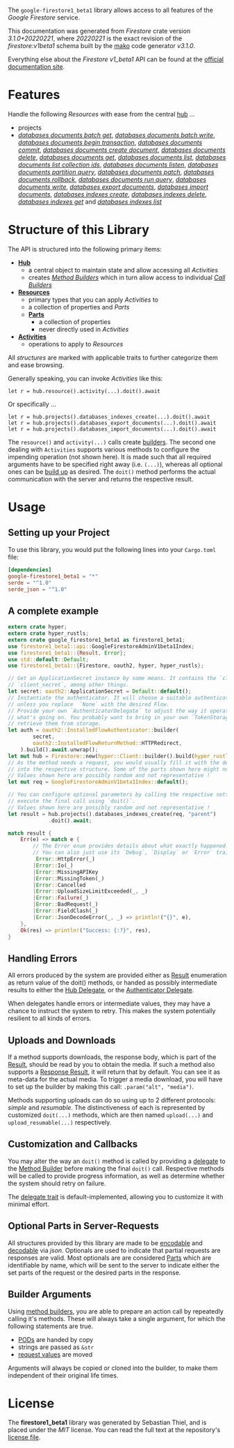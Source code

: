 <!---
DO NOT EDIT !
This file was generated automatically from 'src/mako/api/README.md.mako'
DO NOT EDIT !
-->
The `google-firestore1_beta1` library allows access to all features of the *Google Firestore* service.

This documentation was generated from *Firestore* crate version *3.1.0+20220221*, where *20220221* is the exact revision of the *firestore:v1beta1* schema built by the [mako](http://www.makotemplates.org/) code generator *v3.1.0*.

Everything else about the *Firestore* *v1_beta1* API can be found at the
[official documentation site](https://cloud.google.com/firestore).
# Features

Handle the following *Resources* with ease from the central [hub](https://docs.rs/google-firestore1_beta1/3.1.0+20220221/google_firestore1_beta1/Firestore) ... 

* projects
 * [*databases documents batch get*](https://docs.rs/google-firestore1_beta1/3.1.0+20220221/google_firestore1_beta1/api::ProjectDatabaseDocumentBatchGetCall), [*databases documents batch write*](https://docs.rs/google-firestore1_beta1/3.1.0+20220221/google_firestore1_beta1/api::ProjectDatabaseDocumentBatchWriteCall), [*databases documents begin transaction*](https://docs.rs/google-firestore1_beta1/3.1.0+20220221/google_firestore1_beta1/api::ProjectDatabaseDocumentBeginTransactionCall), [*databases documents commit*](https://docs.rs/google-firestore1_beta1/3.1.0+20220221/google_firestore1_beta1/api::ProjectDatabaseDocumentCommitCall), [*databases documents create document*](https://docs.rs/google-firestore1_beta1/3.1.0+20220221/google_firestore1_beta1/api::ProjectDatabaseDocumentCreateDocumentCall), [*databases documents delete*](https://docs.rs/google-firestore1_beta1/3.1.0+20220221/google_firestore1_beta1/api::ProjectDatabaseDocumentDeleteCall), [*databases documents get*](https://docs.rs/google-firestore1_beta1/3.1.0+20220221/google_firestore1_beta1/api::ProjectDatabaseDocumentGetCall), [*databases documents list*](https://docs.rs/google-firestore1_beta1/3.1.0+20220221/google_firestore1_beta1/api::ProjectDatabaseDocumentListCall), [*databases documents list collection ids*](https://docs.rs/google-firestore1_beta1/3.1.0+20220221/google_firestore1_beta1/api::ProjectDatabaseDocumentListCollectionIdCall), [*databases documents listen*](https://docs.rs/google-firestore1_beta1/3.1.0+20220221/google_firestore1_beta1/api::ProjectDatabaseDocumentListenCall), [*databases documents partition query*](https://docs.rs/google-firestore1_beta1/3.1.0+20220221/google_firestore1_beta1/api::ProjectDatabaseDocumentPartitionQueryCall), [*databases documents patch*](https://docs.rs/google-firestore1_beta1/3.1.0+20220221/google_firestore1_beta1/api::ProjectDatabaseDocumentPatchCall), [*databases documents rollback*](https://docs.rs/google-firestore1_beta1/3.1.0+20220221/google_firestore1_beta1/api::ProjectDatabaseDocumentRollbackCall), [*databases documents run query*](https://docs.rs/google-firestore1_beta1/3.1.0+20220221/google_firestore1_beta1/api::ProjectDatabaseDocumentRunQueryCall), [*databases documents write*](https://docs.rs/google-firestore1_beta1/3.1.0+20220221/google_firestore1_beta1/api::ProjectDatabaseDocumentWriteCall), [*databases export documents*](https://docs.rs/google-firestore1_beta1/3.1.0+20220221/google_firestore1_beta1/api::ProjectDatabaseExportDocumentCall), [*databases import documents*](https://docs.rs/google-firestore1_beta1/3.1.0+20220221/google_firestore1_beta1/api::ProjectDatabaseImportDocumentCall), [*databases indexes create*](https://docs.rs/google-firestore1_beta1/3.1.0+20220221/google_firestore1_beta1/api::ProjectDatabaseIndexeCreateCall), [*databases indexes delete*](https://docs.rs/google-firestore1_beta1/3.1.0+20220221/google_firestore1_beta1/api::ProjectDatabaseIndexeDeleteCall), [*databases indexes get*](https://docs.rs/google-firestore1_beta1/3.1.0+20220221/google_firestore1_beta1/api::ProjectDatabaseIndexeGetCall) and [*databases indexes list*](https://docs.rs/google-firestore1_beta1/3.1.0+20220221/google_firestore1_beta1/api::ProjectDatabaseIndexeListCall)




# Structure of this Library

The API is structured into the following primary items:

* **[Hub](https://docs.rs/google-firestore1_beta1/3.1.0+20220221/google_firestore1_beta1/Firestore)**
    * a central object to maintain state and allow accessing all *Activities*
    * creates [*Method Builders*](https://docs.rs/google-firestore1_beta1/3.1.0+20220221/google_firestore1_beta1/client::MethodsBuilder) which in turn
      allow access to individual [*Call Builders*](https://docs.rs/google-firestore1_beta1/3.1.0+20220221/google_firestore1_beta1/client::CallBuilder)
* **[Resources](https://docs.rs/google-firestore1_beta1/3.1.0+20220221/google_firestore1_beta1/client::Resource)**
    * primary types that you can apply *Activities* to
    * a collection of properties and *Parts*
    * **[Parts](https://docs.rs/google-firestore1_beta1/3.1.0+20220221/google_firestore1_beta1/client::Part)**
        * a collection of properties
        * never directly used in *Activities*
* **[Activities](https://docs.rs/google-firestore1_beta1/3.1.0+20220221/google_firestore1_beta1/client::CallBuilder)**
    * operations to apply to *Resources*

All *structures* are marked with applicable traits to further categorize them and ease browsing.

Generally speaking, you can invoke *Activities* like this:

```Rust,ignore
let r = hub.resource().activity(...).doit().await
```

Or specifically ...

```ignore
let r = hub.projects().databases_indexes_create(...).doit().await
let r = hub.projects().databases_export_documents(...).doit().await
let r = hub.projects().databases_import_documents(...).doit().await
```

The `resource()` and `activity(...)` calls create [builders][builder-pattern]. The second one dealing with `Activities` 
supports various methods to configure the impending operation (not shown here). It is made such that all required arguments have to be 
specified right away (i.e. `(...)`), whereas all optional ones can be [build up][builder-pattern] as desired.
The `doit()` method performs the actual communication with the server and returns the respective result.

# Usage

## Setting up your Project

To use this library, you would put the following lines into your `Cargo.toml` file:

```toml
[dependencies]
google-firestore1_beta1 = "*"
serde = "^1.0"
serde_json = "^1.0"
```

## A complete example

```Rust
extern crate hyper;
extern crate hyper_rustls;
extern crate google_firestore1_beta1 as firestore1_beta1;
use firestore1_beta1::api::GoogleFirestoreAdminV1beta1Index;
use firestore1_beta1::{Result, Error};
use std::default::Default;
use firestore1_beta1::{Firestore, oauth2, hyper, hyper_rustls};

// Get an ApplicationSecret instance by some means. It contains the `client_id` and 
// `client_secret`, among other things.
let secret: oauth2::ApplicationSecret = Default::default();
// Instantiate the authenticator. It will choose a suitable authentication flow for you, 
// unless you replace  `None` with the desired Flow.
// Provide your own `AuthenticatorDelegate` to adjust the way it operates and get feedback about 
// what's going on. You probably want to bring in your own `TokenStorage` to persist tokens and
// retrieve them from storage.
let auth = oauth2::InstalledFlowAuthenticator::builder(
        secret,
        oauth2::InstalledFlowReturnMethod::HTTPRedirect,
    ).build().await.unwrap();
let mut hub = Firestore::new(hyper::Client::builder().build(hyper_rustls::HttpsConnector::with_native_roots().https_or_http().enable_http1().enable_http2().build()), auth);
// As the method needs a request, you would usually fill it with the desired information
// into the respective structure. Some of the parts shown here might not be applicable !
// Values shown here are possibly random and not representative !
let mut req = GoogleFirestoreAdminV1beta1Index::default();

// You can configure optional parameters by calling the respective setters at will, and
// execute the final call using `doit()`.
// Values shown here are possibly random and not representative !
let result = hub.projects().databases_indexes_create(req, "parent")
             .doit().await;

match result {
    Err(e) => match e {
        // The Error enum provides details about what exactly happened.
        // You can also just use its `Debug`, `Display` or `Error` traits
         Error::HttpError(_)
        |Error::Io(_)
        |Error::MissingAPIKey
        |Error::MissingToken(_)
        |Error::Cancelled
        |Error::UploadSizeLimitExceeded(_, _)
        |Error::Failure(_)
        |Error::BadRequest(_)
        |Error::FieldClash(_)
        |Error::JsonDecodeError(_, _) => println!("{}", e),
    },
    Ok(res) => println!("Success: {:?}", res),
}

```
## Handling Errors

All errors produced by the system are provided either as [Result](https://docs.rs/google-firestore1_beta1/3.1.0+20220221/google_firestore1_beta1/client::Result) enumeration as return value of
the doit() methods, or handed as possibly intermediate results to either the 
[Hub Delegate](https://docs.rs/google-firestore1_beta1/3.1.0+20220221/google_firestore1_beta1/client::Delegate), or the [Authenticator Delegate](https://docs.rs/yup-oauth2/*/yup_oauth2/trait.AuthenticatorDelegate.html).

When delegates handle errors or intermediate values, they may have a chance to instruct the system to retry. This 
makes the system potentially resilient to all kinds of errors.

## Uploads and Downloads
If a method supports downloads, the response body, which is part of the [Result](https://docs.rs/google-firestore1_beta1/3.1.0+20220221/google_firestore1_beta1/client::Result), should be
read by you to obtain the media.
If such a method also supports a [Response Result](https://docs.rs/google-firestore1_beta1/3.1.0+20220221/google_firestore1_beta1/client::ResponseResult), it will return that by default.
You can see it as meta-data for the actual media. To trigger a media download, you will have to set up the builder by making
this call: `.param("alt", "media")`.

Methods supporting uploads can do so using up to 2 different protocols: 
*simple* and *resumable*. The distinctiveness of each is represented by customized 
`doit(...)` methods, which are then named `upload(...)` and `upload_resumable(...)` respectively.

## Customization and Callbacks

You may alter the way an `doit()` method is called by providing a [delegate](https://docs.rs/google-firestore1_beta1/3.1.0+20220221/google_firestore1_beta1/client::Delegate) to the 
[Method Builder](https://docs.rs/google-firestore1_beta1/3.1.0+20220221/google_firestore1_beta1/client::CallBuilder) before making the final `doit()` call. 
Respective methods will be called to provide progress information, as well as determine whether the system should 
retry on failure.

The [delegate trait](https://docs.rs/google-firestore1_beta1/3.1.0+20220221/google_firestore1_beta1/client::Delegate) is default-implemented, allowing you to customize it with minimal effort.

## Optional Parts in Server-Requests

All structures provided by this library are made to be [encodable](https://docs.rs/google-firestore1_beta1/3.1.0+20220221/google_firestore1_beta1/client::RequestValue) and 
[decodable](https://docs.rs/google-firestore1_beta1/3.1.0+20220221/google_firestore1_beta1/client::ResponseResult) via *json*. Optionals are used to indicate that partial requests are responses 
are valid.
Most optionals are are considered [Parts](https://docs.rs/google-firestore1_beta1/3.1.0+20220221/google_firestore1_beta1/client::Part) which are identifiable by name, which will be sent to 
the server to indicate either the set parts of the request or the desired parts in the response.

## Builder Arguments

Using [method builders](https://docs.rs/google-firestore1_beta1/3.1.0+20220221/google_firestore1_beta1/client::CallBuilder), you are able to prepare an action call by repeatedly calling it's methods.
These will always take a single argument, for which the following statements are true.

* [PODs][wiki-pod] are handed by copy
* strings are passed as `&str`
* [request values](https://docs.rs/google-firestore1_beta1/3.1.0+20220221/google_firestore1_beta1/client::RequestValue) are moved

Arguments will always be copied or cloned into the builder, to make them independent of their original life times.

[wiki-pod]: http://en.wikipedia.org/wiki/Plain_old_data_structure
[builder-pattern]: http://en.wikipedia.org/wiki/Builder_pattern
[google-go-api]: https://github.com/google/google-api-go-client

# License
The **firestore1_beta1** library was generated by Sebastian Thiel, and is placed 
under the *MIT* license.
You can read the full text at the repository's [license file][repo-license].

[repo-license]: https://github.com/Byron/google-apis-rsblob/main/LICENSE.md
